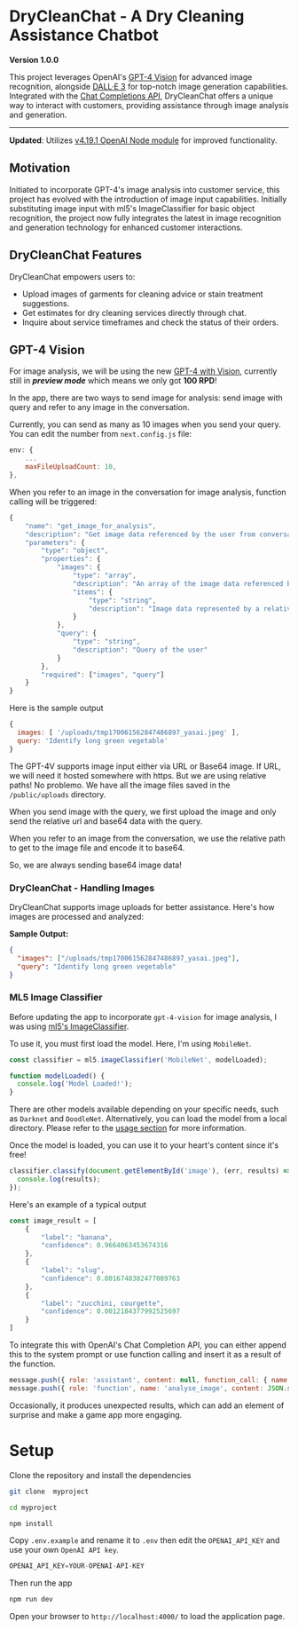 # DryCleanChat - A Dry Cleaning Assistance Chatbot

**Version 1.0.0**

This project leverages OpenAI's [GPT-4 Vision](https://openai.com/blog/chatgpt-can-now-see-hear-and-speak) for advanced image recognition, alongside [DALL·E 3](https://openai.com/dall-e-3) for top-notch image generation capabilities. Integrated with the [Chat Completions API](https://platform.openai.com/docs/guides/gpt/chat-completions-api), DryCleanChat offers a unique way to interact with customers, providing assistance through image analysis and generation.

---

**Updated**: Utilizes [v4.19.1 OpenAI Node module](https://www.npmjs.com/package/openai) for improved functionality.

## Motivation

Initiated to incorporate GPT-4's image analysis into customer service, this project has evolved with the introduction of image input capabilities. Initially substituting image input with ml5's ImageClassifier for basic object recognition, the project now fully integrates the latest in image recognition and generation technology for enhanced customer interactions.

## DryCleanChat Features

DryCleanChat empowers users to:
- Upload images of garments for cleaning advice or stain treatment suggestions.
- Get estimates for dry cleaning services directly through chat.
- Inquire about service timeframes and check the status of their orders.



## GPT-4 Vision

For image analysis, we will be using the new [GPT-4 with Vision](https://platform.openai.com/docs/guides/vision), currently still in ***preview mode*** which means we only got **100 RPD**!

In the app, there are two ways to send image for analysis: send image with query and refer to any image in the conversation.

Currently, you can send as many as 10 images when you send your query. You can edit the number from `next.config.js` file:

```javascript
env: {
    ...
    maxFileUploadCount: 10,
},
```

When you refer to an image in the conversation for image analysis, function calling will be triggered:

```javascript
{
    "name": "get_image_for_analysis",
    "description": "Get image data referenced by the user from conversation history",
    "parameters": {
        "type": "object",
        "properties": {
            "images": {
                "type": "array",
                "description": "An array of the image data referenced by the user, in URL form",
                "items": {
                    "type": "string",
                    "description": "Image data represented by a relative URL"
                }
            },
            "query": {
                "type": "string",
                "description": "Query of the user"
            }
        },
        "required": ["images", "query"]
    }
}
```

Here is the sample output

```javascript
{
  images: [ '/uploads/tmp170061562847486897_yasai.jpeg' ],
  query: 'Identify long green vegetable'
}
```

The GPT-4V supports image input either via URL or Base64 image. If URL, we will need it hosted somewhere with https. But we are using relative paths!
No problemo. We have all the image files saved in the `/public/uploads` directory.

When you send image with the query, we first upload the image and only send the relative url and base64 data with the query.

When you refer to an image from the conversation, we use the relative path to get to the image file and encode it to base64.

So, we are always sending base64 image data!

### DryCleanChat - Handling Images

DryCleanChat supports image uploads for better assistance. Here's how images are processed and analyzed:

**Sample Output:**

```json
{
  "images": ["/uploads/tmp170061562847486897_yasai.jpeg"],
  "query": "Identify long green vegetable"
}
```

### ML5 Image Classifier

Before updating the app to incorporate `gpt-4-vision` for image analysis, I was using [ml5's ImageClassifier](https://learn.ml5js.org/#/reference/image-classifier).

To use it, you must first load the model. Here, I'm using `MobileNet`.
```javascript
const classifier = ml5.imageClassifier('MobileNet', modelLoaded);

function modelLoaded() {
  console.log('Model Loaded!');
}
```

There are other models available depending on your specific needs, such as `Darknet` and `DoodleNet`. Alternatively, you can load the model from a local directory. Please refer to the [usage section](https://learn.ml5js.org/#/reference/image-classifier?id=usage) for more information.

Once the model is loaded, you can use it to your heart's content since it's free!
```javascript
classifier.classify(document.getElementById('image'), (err, results) => {
  console.log(results);
});
```

Here's an example of a typical output
```javascript
const image_result = [
    {
        "label": "banana",
        "confidence": 0.9664063453674316
    },
    {
        "label": "slug",
        "confidence": 0.0016748382477089763
    },
    {
        "label": "zucchini, courgette",
        "confidence": 0.0012184377992525697
    }
]
```

To integrate this with OpenAI's Chat Completion API, you can either append this to the system prompt or use function calling and insert it as a result of the function.
```javascript
message.push({ role: 'assistant', content: null, function_call: { name: 'analyse_image', arguments: '{\n  "inquiry": "fruit"\n}'}})
message.push({ role: 'function', name: 'analyse_image', content: JSON.stringify({ result: image_result }) })
```

Occasionally, it produces unexpected results, which can add an element of surprise and make a game app more engaging.


# Setup

Clone the repository and install the dependencies

```sh
git clone  myproject

cd myproject

npm install
```

Copy `.env.example` and rename it to `.env` then edit the `OPENAI_API_KEY` and use your own `OpenAI API key`.

```javascript
OPENAI_API_KEY=YOUR-OPENAI-API-KEY
```

Then run the app

```sh
npm run dev
```

Open your browser to `http://localhost:4000/` to load the application page.
